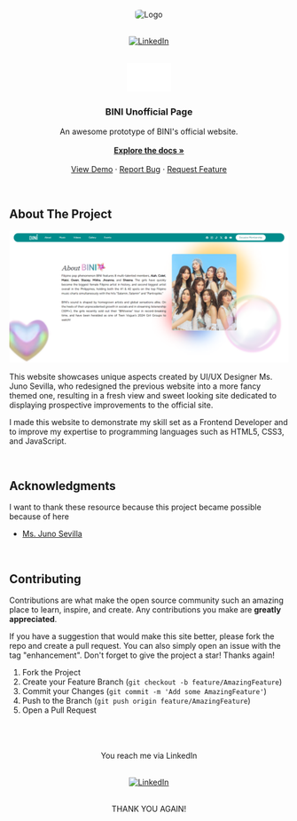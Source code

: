 <div align="center">
<br />
<img src="https://media.tenor.com/UWiYQGrIUxgAAAAM/biniph-bini.gif" alt="Logo" width="180" height="180" style="border-radius: 20% !important;">
<br />
<br />

[![LinkedIn][linkedin-shield]][linkedin-url]

</div>


<!-- PROJECT LOGO -->
<br />
<div align="center">
  <a href="https://github.com/thanyeal/BINI">
    <img src="static/media/img/cabinets/BINI_wordmark-white.webp" alt="Logo" width="80" height="auto">
  </a>

  <h3 align="center">BINI Unofficial Page</h3>

  <p align="center">
    An awesome prototype of BINI's official website. 
    <br /><br />
    <a href="https://github.com/thanyeal/BINI"><strong>Explore the docs »</strong></a>
    <br />
    <br />
    <a href="https://bini-unofficial.onrender.com/">View Demo</a>
    ·
    <a href="https://linkedin.com/in/thanyeal">Report Bug</a>
    ·
    <a href="https://linkedin.com/in/thanyeal">Request Feature</a>
  </p>
</div>

<br />

<!-- ABOUT THE PROJECT  -->
## About The Project

[![Product Name Screen Shot][product-screenshot]](https://bini-unofficial.onrender.com/)

This website showcases unique aspects created by UI/UX Designer Ms. Juno Sevilla, who redesigned the previous website into a more fancy themed one, resulting in a fresh view and sweet looking site dedicated to displaying prospective improvements to the official site.

I made this website to demonstrate my skill set as a Frontend Developer and to improve my expertise to programming languages such as HTML5, CSS3, and JavaScript.


<br />

<!-- ACKNOWLEDGMENTS -->
## Acknowledgments

I want to thank these resource because this project became possible because of here

* [Ms. Juno Sevilla](https://www.behance.net/junosevilla)



<br />

<!-- CONTRIBUTING -->
## Contributing

Contributions are what make the open source community such an amazing place to learn, inspire, and create. Any contributions you make are **greatly appreciated**.

If you have a suggestion that would make this site better, please fork the repo and create a pull request. You can also simply open an issue with the tag "enhancement".
Don't forget to give the project a star! Thanks again!

1. Fork the Project
2. Create your Feature Branch (`git checkout -b feature/AmazingFeature`)
3. Commit your Changes (`git commit -m 'Add some AmazingFeature'`)
4. Push to the Branch (`git push origin feature/AmazingFeature`)
5. Open a Pull Request


<div align="center">
<br />
<br />
<br />
You reach me via LinkedIn 
<br />
<br />

[![LinkedIn][linkedin-shield]][linkedin-url]

<br />
THANK YOU AGAIN! 
</div>



<!-- MARKDOWN LINKS & IMAGES -->
<!-- https://www.markdownguide.org/basic-syntax/#reference-style-links -->
[contributors-shield]: https://img.shields.io/github/contributors/othneildrew/Best-README-Template.svg?style=for-the-badge
[contributors-url]: https://github.com/othneildrew/Best-README-Template/graphs/contributors
[forks-shield]: https://img.shields.io/github/forks/othneildrew/Best-README-Template.svg?style=for-the-badge
[forks-url]: https://github.com/othneildrew/Best-README-Template/network/members
[stars-shield]: https://img.shields.io/github/stars/othneildrew/Best-README-Template.svg?style=for-the-badge
[stars-url]: https://github.com/othneildrew/Best-README-Template/stargazers
[issues-shield]: https://img.shields.io/github/issues/othneildrew/Best-README-Template.svg?style=for-the-badge
[issues-url]: https://github.com/othneildrew/Best-README-Template/issues
[license-shield]: https://img.shields.io/github/license/othneildrew/Best-README-Template.svg?style=for-the-badge
[license-url]: https://github.com/othneildrew/Best-README-Template/blob/master/LICENSE.txt
[linkedin-shield]: https://img.shields.io/badge/-LinkedIn-black.svg?style=for-the-badge&logo=linkedin&colorB=555
[linkedin-url]: https://linkedin.com/in/thanyeal
[product-screenshot]: static/media/screenshot.png
[Next.js]: https://img.shields.io/badge/next.js-000000?style=for-the-badge&logo=nextdotjs&logoColor=white
[Next-url]: https://nextjs.org/
[React.js]: https://img.shields.io/badge/React-20232A?style=for-the-badge&logo=react&logoColor=61DAFB
[React-url]: https://reactjs.org/
[Vue.js]: https://img.shields.io/badge/Vue.js-35495E?style=for-the-badge&logo=vuedotjs&logoColor=4FC08D
[Vue-url]: https://vuejs.org/
[Angular.io]: https://img.shields.io/badge/Angular-DD0031?style=for-the-badge&logo=angular&logoColor=white
[Angular-url]: https://angular.io/
[Svelte.dev]: https://img.shields.io/badge/Svelte-4A4A55?style=for-the-badge&logo=svelte&logoColor=FF3E00
[Svelte-url]: https://svelte.dev/
[Laravel.com]: https://img.shields.io/badge/Laravel-FF2D20?style=for-the-badge&logo=laravel&logoColor=white
[Laravel-url]: https://laravel.com
[Bootstrap.com]: https://img.shields.io/badge/Bootstrap-563D7C?style=for-the-badge&logo=bootstrap&logoColor=white
[Bootstrap-url]: https://getbootstrap.com
[JQuery.com]: https://img.shields.io/badge/jQuery-0769AD?style=for-the-badge&logo=jquery&logoColor=white
[JQuery-url]: https://jquery.com 

